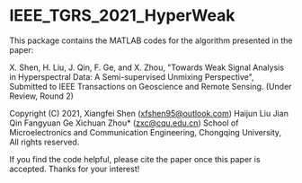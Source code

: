 # IEEE_TGRS_2021_HyperWeak

This package contains the MATLAB codes for the algorithm presented in the paper:

X. Shen, H. Liu, J. Qin, F. Ge, and X. Zhou, "Towards Weak Signal Analysis in Hyperspectral Data: A Semi-supervised Unmixing Perspective", Submitted to IEEE Transactions on Geoscience and Remote Sensing. (Under Review, Round 2)

 Copyright (C) 2021, Xiangfei Shen (xfshen95@outlook.com)
                     Haijun Liu
					           Jian Qin
					           Fangyuan Ge
				             Xichuan Zhou* (zxc@cqu.edu.cn)
                     School of Microelectronics and Communication Engineering, Chongqing University,
                     All rights reserved.

If you find the code helpful, please cite the paper once this paper is accepted. Thanks for your interest! 
